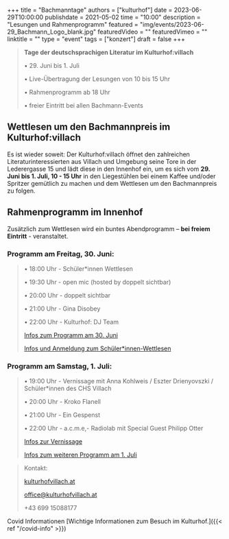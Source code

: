 +++
title = "Bachmanntage"
authors = ["kulturhof"]
date = 2023-06-29T10:00:00
publishdate = 2021-05-02
time = "10:00"
description = "Lesungen und Rahmenprogramm"
featured = "img/events/2023-06-29_Bachmann_Logo_blank.jpg"
featuredVideo = ""
featuredVimeo = ""
linktitle = ""
type = "event"
tags = ["konzert"]
draft = false
+++

>**Tage der deutschsprachigen Literatur im Kulturhof:villach**
>
>•	29. Juni bis 1. Juli
>
>•	Live-Übertragung der Lesungen von 10 bis 15 Uhr
>
>•	Rahmenprogramm ab 18 Uhr
>
>•	freier Eintritt bei allen Bachmann-Events
>


## Wettlesen um den Bachmannpreis im Kulturhof:villach

Es ist wieder soweit: Der Kulturhof:villach öffnet den zahlreichen Literaturinteressierten aus Villach und Umgebung seine Tore in der Lederergasse 15 und lädt diese in den Innenhof ein, um es sich vom **29. Juni bis 1. Juli, 10 - 15 Uhr** in den Liegestühlen bei einem Kaffee und/oder Spritzer gemütlich zu machen und dem Wettlesen um den Bachmannpreis zu folgen.

## Rahmenprogramm im Innenhof

Zusätzlich zum Wettlesen wird ein buntes Abendprogramm – **bei freiem Eintritt** - veranstaltet.


### Programm am Freitag, 30. Juni:

>•	18:00 Uhr - Schüler\*innen Wettlesen
>
>•	19:30 Uhr - open mic (hosted by doppelt sichtbar)
>
>•	20:00 Uhr - doppelt sichtbar
>
>•	21:00 Uhr - Gina Disobey
>
>•	22:00 Uhr - Kulturhof: DJ Team
>
>[Infos zum Programm am 30. Juni](https://kulturhofvillach.at/events/2023/2023-06-30_bachmanntag1/)
>
>[Infos und Anmeldung zum Schüler\*innen-Wettlesen](https://kulturhofvillach.at/news/2023/2023-06-30_wettlesen/)


### Programm am Samstag, 1. Juli:
>
>•	19:00 Uhr - Vernissage mit Anna Kohlweis / Eszter Drienyovszki / Schüler\*innen des CHS Villach
>
>•	20:00 Uhr - Kroko Flanell
>
>•	21:00 Uhr - Ein Gespenst
>
>•	22:00 Uhr - a.c.m.e,- Radiolab mit Special Guest Philipp Otter
>
>[Infos zur Vernissage](https://kulturhofvillach.at/events/2023/2023-07-01_bachmannvernissage/)
>
>[Infos zum weiteren Programm am 1. Juli](https://kulturhofvillach.at/events/2023/2023-07-01_bachmanntag2/)


>Kontakt:
>
>[kulturhofvillach.at](https://www.kulturhofvillach.at/)
>
>office@kulturhofvillach.at
>
>+43 699 15088177


Covid Informationen
[Wichtige Informationen zum Besuch im Kulturhof.]({{< ref "/covid-info" >}})
